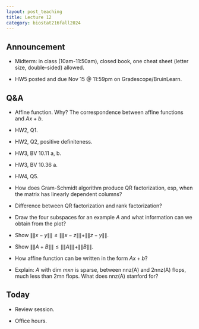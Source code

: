 ```yaml
---
layout: post_teaching
title: Lecture 12
category: biostat216fall2024
---
```


## Announcement

* Midterm: in class (10am-11:50am), closed book, one cheat sheet (letter size, double-sided) allowed. 

* HW5 posted and due Nov 15 @ 11:59pm on Gradescope/BruinLearn.

## Q&A

- Affine function. Why? The correspondence between affine functions and $Ax + b$.

- HW2, Q1.

- HW2, Q2, positive definiteness.

- HW3, BV 10.11 a, b.

- HW3, BV 10.36 a.

- HW4, Q5.

- How does Gram-Schmidt algorithm produce QR factorization, esp, when the matrix has linearly dependent columns?

- Difference between QR factorization and rank factorization?

- Draw the four subspaces for an example $A$ and what information can we obtain from the plot?

- Show $\|\|x - y\|\| \le \|\|x - z\|\| + \|\|z - y\|\|$.

- Show $\|\|A + B\|\| \le \|\|A\|\| + \|\|B\|\|$.

- How affine function can be written in the form $Ax + b$?

- Explain: $A$ with dim $mxn$ is sparse, between nnz(A) and 2nnz(A) flops, much less than 2mn flops. What does nnz(A) stanford for? 

## Today

* Review session.

* Office hours.
